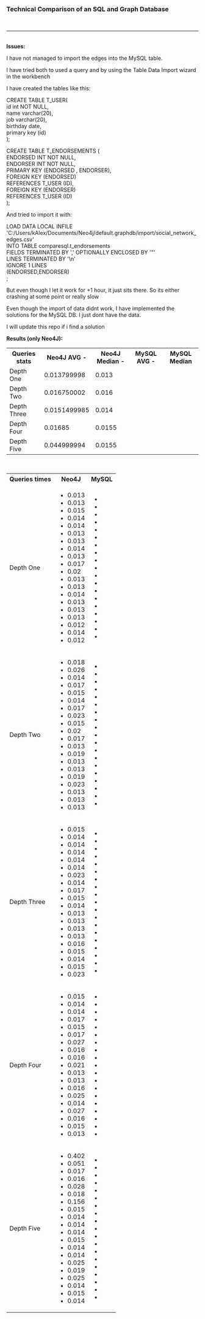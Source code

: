 <!DOCTYPE html>
<html>
  <head>
  </head>
  <body>
<h3> Technical Comparison of an SQL and Graph Database </h3>
<br>
<hr>
<br>
<b>Issues:</b>
<p>I have not managed to import the edges into the MySQL table.</p>
<p>I have tried both to used a query and by using the Table Data Import wizard in the workbench</p>
<p>I have created the tables like this:</p>
CREATE TABLE T_USER(<br>
id int NOT NULL, <br>
name varchar(20), <br>
job varchar(20), <br>
birthday date, <br>
primary key (id) <br>
);

CREATE TABLE T_ENDORSEMENTS ( <br>
    ENDORSED INT NOT NULL, <br>
    ENDORSER INT NOT NULL, <br>
    PRIMARY KEY (ENDORSED , ENDORSER), <br>
    FOREIGN KEY (ENDORSED) <br> 
        REFERENCES T_USER (ID), <br>
    FOREIGN KEY (ENDORSER) <br>
        REFERENCES T_USER (ID) <br>
);
<br>
<p>And tried to import it with: </p>
LOAD DATA LOCAL INFILE 'C:/Users/kAlex/Documents/Neo4j/default.graphdb/import/social_network_edges.csv' <br>
INTO TABLE comparesql.t_endorsements <br>
FIELDS TERMINATED BY ',' OPTIONALLY ENCLOSED BY '"' <br>
LINES TERMINATED BY '\n' <br>
IGNORE 1 LINES <br>
(ENDORSED,ENDORSER) <br>
;

<p>But even though I let it work for +1 hour, it just sits there. So its either crashing at some point or really slow</p>
<p>Even though the import of data didnt work, I have implemented the solutions for the MySQL DB. I just dont have the data.</p>
<p>I will update this repo if i find a solution</p>


<b>Results (only Neo4J):</b>

<table>
 <tr>
<th>Queries stats</th>
<th>Neo4J AVG - </th>
<th>Neo4J Median - </th>
<th>MySQL AVG - </th>
<th>MySQL Median</th>
</tr>
<tr>
<td>Depth One</<td>
<td>0.013799998</<td>
<td>0.013</<td>
<td></<td>
<td></<td>

</tr>
<tr>
<td>Depth Two</<td>
<td>0.016750002</<td>
<td>0.016</<td>
<td></<td>
<td></<td>
</tr>
<tr>
<td>Depth Three</<td>
<td>0.0151499985</<td>
<td>0.014</<td>
<td></<td>
<td></<td>
</tr>
<tr>
<td>Depth Four</<td>
<td>0.01685</<td>
<td>0.0155</<td>
<td></<td>
<td></<td>
</tr>
<tr>
<td>Depth Five</<td>
<td>0.044999994</<td>
<td>0.0155</<td>
<td></<td>
<td></<td>
</tr>
</table>
<br>
<table>
<tr>
<th>Queries times</th>
<th>Neo4J</th>
<th>MySQL</th>
</tr>
<tr>
<td>Depth One</td>
<td>
<ul>
<li>0.013</li>
<li>0.013</li>
<li>0.015</li>
<li>0.014</li>
<li>0.014</li>
<li>0.013</li>
<li>0.013</li>
<li>0.014</li>
<li>0.013</li>
<li>0.017</li>
<li>0.02</li>
<li>0.013</li>
<li>0.013</li>
<li>0.014</li>
<li>0.013</li>
<li>0.013</li>
<li>0.013</li>
<li>0.012</li>
<li>0.014</li>
<li>0.012</li>
</ul>
</td>
<td>
<ul>
<li></li>
<li></li>
<li></li>
<li></li>
<li></li>
<li></li>
<li></li>
<li></li>
<li></li>
<li></li>
<li></li>
<li></li>
<li></li>
<li></li>
<li></li>
<li></li>
<li></li>
<li></li>
<li></li>
</ul>
</<td>


</tr>
<tr>
<td>Depth Two</td>
<td>
<ul>
<li>0.018</li>
<li>0.026</li>
<li>0.014</li>
<li>0.017</li>
<li>0.015</li>
<li>0.014</li>
<li>0.017</li>
<li>0.023</li>
<li>0.015</li>
<li>0.02</li>
<li>0.017</li>
<li>0.013</li>
<li>0.019</li>
<li>0.013</li>
<li>0.013</li>
<li>0.019</li>
<li>0.023</li>
<li>0.013</li>
<li>0.013</li>
<li>0.013</li>
</ul>
</td>
<td>
<ul>
<li></li>
<li></li>
<li></li>
<li></li>
<li></li>
<li></li>
<li></li>
<li></li>
<li></li>
<li></li>
<li></li>
<li></li>
<li></li>
<li></li>
<li></li>
<li></li>
<li></li>
<li></li>
<li></li>
</ul>
</td>

</tr>
<tr>
<td>Depth Three</td>
<td>
<ul>
<li>0.015</li>
<li>0.014</li>
<li>0.014</li>
<li>0.014</li>
<li>0.014</li>
<li>0.014</li>
<li>0.023</li>
<li>0.014</li>
<li>0.017</li>
<li>0.015</li>
<li>0.014</li>
<li>0.013</li>
<li>0.013</li>
<li>0.013</li>
<li>0.013</li>
<li>0.016</li>
<li>0.015</li>
<li>0.014</li>
<li>0.015</li>
<li>0.023</li>
</ul>
</td>
<td>
<ul>
<li></li>
<li></li>
<li></li>
<li></li>
<li></li>
<li></li>
<li></li>
<li></li>
<li></li>
<li></li>
<li></li>
<li></li>
<li></li>
<li></li>
<li></li>
<li></li>
<li></li>
<li></li>
<li></li>
</ul>
</td>



</tr>
<tr>
<td>Depth Four</td>
<td>
<ul>
<li>0.015</li>
<li>0.014</li>
<li>0.014</li>
<li>0.017</li>
<li>0.015</li>
<li>0.017</li>
<li>0.027</li>
<li>0.016</li>
<li>0.016</li>
<li>0.021</li>
<li>0.013</li>
<li>0.013</li>
<li>0.016</li>
<li>0.025</li>
<li>0.014</li>
<li>0.027</li>
<li>0.016</li>
<li>0.015</li>
<li>0.013</li>
</ul>
</td>
<td>
<ul>
<li></li>
<li></li>
<li></li>
<li></li>
<li></li>
<li></li>
<li></li>
<li></li>
<li></li>
<li></li>
<li></li>
<li></li>
<li></li>
<li></li>
<li></li>
<li></li>
<li></li>
<li></li>
<li></li>
</ul>
</td>

</tr>
<tr>
<td>Depth Five</td>
<td>
<ul>
<li>0.402</li>
<li>0.051</li>
<li>0.017</li>
<li>0.016</li>
<li>0.028</li>
<li>0.018</li>
<li>0.156</li>
<li>0.015</li>
<li>0.014</li>
<li>0.014</li>
<li>0.014</li>
<li>0.015</li>
<li>0.014</li>
<li>0.014</li>
<li>0.025</li>
<li>0.019</li>
<li>0.025</li>
<li>0.014</li>
<li>0.015</li>
<li>0.014</li>
</ul>
</td>
<td>
<ul>
<li></li>
<li></li>
<li></li>
<li></li>
<li></li>
<li></li>
<li></li>
<li></li>
<li></li>
<li></li>
<li></li>
<li></li>
<li></li>
<li></li>
<li></li>
<li></li>
<li></li>
<li></li>
<li></li>
</ul>
</td>
</tr>
</table>
</body>